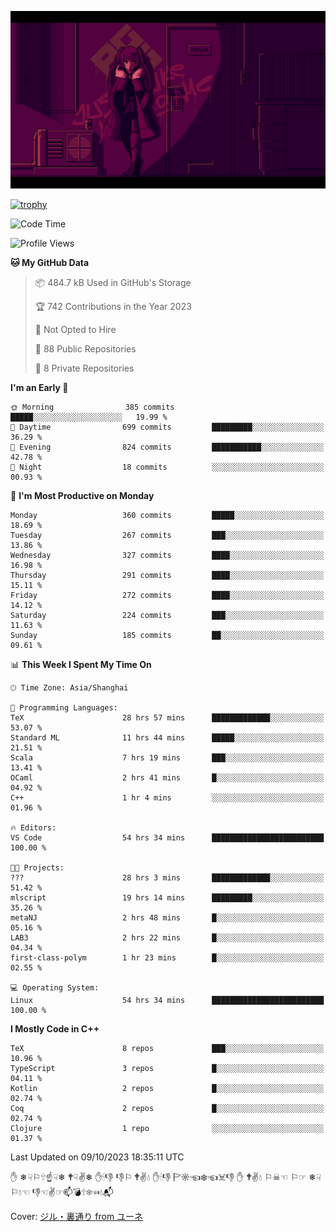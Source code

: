 ![](imgs/main.png)

[![trophy](https://github-profile-trophy.vercel.app/?username=NeilKleistGao&theme=dracula)](https://github.com/ryo-ma/github-profile-trophy)

<!--START_SECTION:waka-->
![Code Time](http://img.shields.io/badge/Code%20Time-190%20hrs%206%20mins-blue)

![Profile Views](http://img.shields.io/badge/Profile%20Views-0-blue)

**🐱 My GitHub Data** 

> 📦 484.7 kB Used in GitHub's Storage 
 > 
> 🏆 742 Contributions in the Year 2023
 > 
> 🚫 Not Opted to Hire
 > 
> 📜 88 Public Repositories 
 > 
> 🔑 8 Private Repositories 
 > 
**I'm an Early 🐤** 

```text
🌞 Morning                385 commits         █████░░░░░░░░░░░░░░░░░░░░   19.99 % 
🌆 Daytime                699 commits         █████████░░░░░░░░░░░░░░░░   36.29 % 
🌃 Evening                824 commits         ███████████░░░░░░░░░░░░░░   42.78 % 
🌙 Night                  18 commits          ░░░░░░░░░░░░░░░░░░░░░░░░░   00.93 % 
```
📅 **I'm Most Productive on Monday** 

```text
Monday                   360 commits         █████░░░░░░░░░░░░░░░░░░░░   18.69 % 
Tuesday                  267 commits         ███░░░░░░░░░░░░░░░░░░░░░░   13.86 % 
Wednesday                327 commits         ████░░░░░░░░░░░░░░░░░░░░░   16.98 % 
Thursday                 291 commits         ████░░░░░░░░░░░░░░░░░░░░░   15.11 % 
Friday                   272 commits         ████░░░░░░░░░░░░░░░░░░░░░   14.12 % 
Saturday                 224 commits         ███░░░░░░░░░░░░░░░░░░░░░░   11.63 % 
Sunday                   185 commits         ██░░░░░░░░░░░░░░░░░░░░░░░   09.61 % 
```


📊 **This Week I Spent My Time On** 

```text
🕑︎ Time Zone: Asia/Shanghai

💬 Programming Languages: 
TeX                      28 hrs 57 mins      █████████████░░░░░░░░░░░░   53.07 % 
Standard ML              11 hrs 44 mins      █████░░░░░░░░░░░░░░░░░░░░   21.51 % 
Scala                    7 hrs 19 mins       ███░░░░░░░░░░░░░░░░░░░░░░   13.41 % 
OCaml                    2 hrs 41 mins       █░░░░░░░░░░░░░░░░░░░░░░░░   04.92 % 
C++                      1 hr 4 mins         ░░░░░░░░░░░░░░░░░░░░░░░░░   01.96 % 

🔥 Editors: 
VS Code                  54 hrs 34 mins      █████████████████████████   100.00 % 

🐱‍💻 Projects: 
???                      28 hrs 3 mins       █████████████░░░░░░░░░░░░   51.42 % 
mlscript                 19 hrs 14 mins      █████████░░░░░░░░░░░░░░░░   35.26 % 
metaNJ                   2 hrs 48 mins       █░░░░░░░░░░░░░░░░░░░░░░░░   05.16 % 
LAB3                     2 hrs 22 mins       █░░░░░░░░░░░░░░░░░░░░░░░░   04.34 % 
first-class-polym        1 hr 23 mins        █░░░░░░░░░░░░░░░░░░░░░░░░   02.55 % 

💻 Operating System: 
Linux                    54 hrs 34 mins      █████████████████████████   100.00 % 
```

**I Mostly Code in C++** 

```text
TeX                      8 repos             ███░░░░░░░░░░░░░░░░░░░░░░   10.96 % 
TypeScript               3 repos             █░░░░░░░░░░░░░░░░░░░░░░░░   04.11 % 
Kotlin                   2 repos             █░░░░░░░░░░░░░░░░░░░░░░░░   02.74 % 
Coq                      2 repos             █░░░░░░░░░░░░░░░░░░░░░░░░   02.74 % 
Clojure                  1 repo              ░░░░░░░░░░░░░░░░░░░░░░░░░   01.37 % 
```




 Last Updated on 09/10/2023 18:35:11 UTC
<!--END_SECTION:waka-->

✋ ❄☟⚐🕆☝☟❄ 🕈☟✌❄ ✋🕯👎 👎⚐ 🕈✌💧 ✋🕯👎 🏱☼☜❄☜☠👎 ✋ 🕈✌💧 ⚐☠☜ ⚐☞ ❄☟⚐💧☜ 👎☜✌☞📫💣🕆❄☜💧📬

Cover: [ジル・裏通り from ユーネ](https://www.pixiv.net/artworks/62127066)
